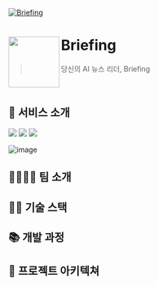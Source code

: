 [![Briefing](https://github.com/Team-Shaka/Briefing-Backend/assets/53550707/d6a382f7-fee6-4a70-8ec7-5e9ce9803986)](https://linktr.ee/briefingnews)

# Briefing<img src="https://github.com/Team-Shaka/Briefing-Backend/assets/53550707/42ea525c-9e8b-42aa-b5c7-7ed2f439a2f9" align=left width=100>

> 당신의 AI 뉴스 리더, Briefing

<br/>

## 📰 서비스 소개
<a href="https://www.instagram.com/briefing_today" style="text-decoration: none;">
  <img src="https://img.shields.io/badge/Instagram-E1306C?style=square&logo=Instagram&logoColor=white&link=https://www.instagram.com/briefing_today"/>
</a>

<a href="https://apps.apple.com/kr/app/briefing/id6463561633" style="text-decoration: none;">
  <img src="https://img.shields.io/badge/AppStore-1C9BF6?style=square&logo=AppStore&logoColor=white&link=https://apps.apple.com/kr/app/briefing/id6463561633"/>
</a>

<a href="https://play.google.com/store/apps/details?id=com.dev.briefing" style="text-decoration: none;">
  <img src="https://img.shields.io/badge/GooglePlay-A2B339?style=square&logo=GooglePlay&logoColor=white&link=https://play.google.com/store/apps/details?id=com.dev.briefing"/>
</a>

![image](https://github.com/Team-Shaka/Briefing-Backend/assets/53550707/3fc54a19-3944-4168-a18f-701536ebe128)

## 👨‍👩‍👧‍👦 팀 소개

## 👨‍💻 기술 스택

## 📚 개발 과정

## 📁 프로젝트 아키텍쳐
